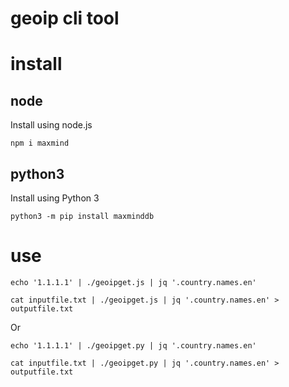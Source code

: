 # geoip cli tool

# install 

## node

Install using node.js

```
npm i maxmind
```

## python3

Install using Python 3

```
python3 -m pip install maxminddb
```

# use 

```
echo '1.1.1.1' | ./geoipget.js | jq '.country.names.en'
```

```
cat inputfile.txt | ./geoipget.js | jq '.country.names.en' > outputfile.txt
```

Or

```
echo '1.1.1.1' | ./geoipget.py | jq '.country.names.en'
```

```
cat inputfile.txt | ./geoipget.py | jq '.country.names.en' > outputfile.txt
```
